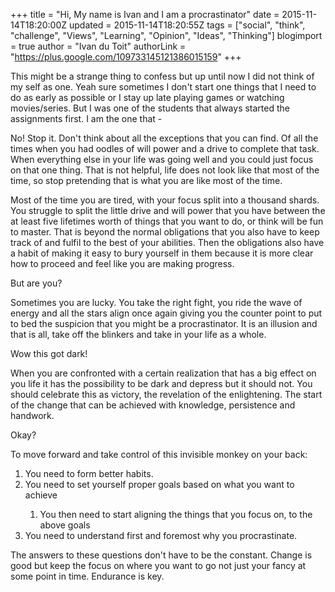 +++
title = "Hi, My name is Ivan and I am a procrastinator"
date = 2015-11-14T18:20:00Z
updated = 2015-11-14T18:20:55Z
tags = ["social", "think", "challenge", "Views", "Learning", "Opinion", "Ideas", "Thinking"]
blogimport = true
author = "Ivan du Toit"
authorLink = "https://plus.google.com/109733145121386015159"
+++

<p>This might be a strange thing to confess but up until now I did not think of my self as one. Yeah sure sometimes I don't start one things that I need to do as early as possible or I stay up late playing games or watching movies/series. But I was one of the students that always started the assignments first. I am the one that -<p>
<p>No! Stop it. Don't think about all the exceptions that you can find. Of all the times when you had oodles of will power and a drive to complete that task. When everything else in your life was going well and you could just focus on that one thing. That is not helpful, life does not look like that most of the time, so stop pretending that is what you are like most of the time.</p>
<p>Most of the time you are tired, with your focus split into a thousand shards. You struggle to split the little drive and will power that you have between the at least five lifetimes worth of things that you want to do, or think will be fun to master. That is beyond the normal obligations that you also have to keep track of and fulfil to the best of your abilities. Then the obligations also have a habit of making it easy to bury yourself in them because it is more clear how to proceed and feel like you are making progress.</p>
<p>But are you?</p>
<p>Sometimes you are lucky. You take the right fight, you ride the wave of energy and all the stars align once again giving you the counter point to put to bed the suspicion that you might be a procrastinator. It is an illusion and that is all, take off the blinkers and take in your life as a whole.</p>
<p>Wow this got dark!</p>
<p>When you are confronted with a certain realization that has a big effect on you life it has the possibility to be dark and depress but it should not. You should celebrate this as victory, the revelation of the enlightening. The start of the change that can be achieved with knowledge, persistence and handwork.</p>
<p>Okay?</p>
<p>To move forward and take control of this invisible monkey on your back:<p>
<ol>
    <li>You need to form better habits.</li>
    <li>You need to set yourself proper goals based on what you want to achieve</li>
    <ol>
        <li>You then need to start aligning the things that you focus on, to the above goals</li>
    </ol>
    <li>You need to understand first and foremost why you procrastinate.</li>
</ol>

The answers to these questions don't have to be the constant. Change is good but keep the focus on where you want to go not just your fancy at some point in time. Endurance is key.
